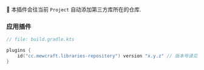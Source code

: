 🔔 本插件会往当前 `Project` 自动添加第三方库所在的仓库.

### 应用插件

```kotlin
// file: build.gradle.kts

plugins {
    id("cc.mewcraft.libraries-repository") version "x.y.z" // 版本号请见本项目的 build.gradle.kts
}
```